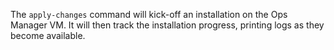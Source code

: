The `apply-changes` command will kick-off an installation on the Ops Manager VM.
It will then track the installation progress, printing logs as they become available.
